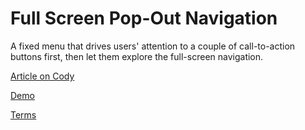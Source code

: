 Full Screen Pop-Out Navigation
=========

A fixed menu that drives users' attention to a couple of call-to-action buttons first, then let them explore the full-screen navigation.

[Article on Cody](http://codyhouse.co/gem/full-screen-pop-out-navigation/)

[Demo](http://codyhouse.co/demo/full-screen-pop-out-navigation/index.html)
 
[Terms](http://codyhouse.co/terms/)
